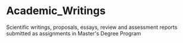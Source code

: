 # Academic_Writings
Scientific writings, proposals, essays, review and assessment reports submitted as assignments in Master's Degree Program
